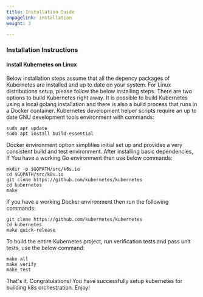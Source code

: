 ```yaml
---
title: Installation Guide
onpagelink: installation
weight: 3

---
```


### **Installation Instructions**

#### **Install Kubernetes on Linux**

Below installation steps assume that all the depency packages of Kubernetes are installed and up to date on your system. For Linux distributions setup, please follow the below installing steps. There are two options to build Kubernetes right away. It is possible to build Kubernetes using a local golang installation and there is also a build process that runs in a Docker container. Kubernetes development helper scripts require an up to date GNU development tools environment with commands:

    sudo apt update
    sudo apt install build-essential

Docker environment option simplifies initial set up and provides a very consistent build and test environment. After installing basic dependencies, If You have a working Go environment then use below commands:

    mkdir -p $GOPATH/src/k8s.io
    cd $GOPATH/src/k8s.io
    git clone https://github.com/kubernetes/kubernetes
    cd kubernetes
    make

If you have a working Docker environment then run the following commands:

    git clone https://github.com/kubernetes/kubernetes
    cd kubernetes
    make quick-release

To build the entire Kubernetes project, run verification tests and pass unit tests, use the below command:

    make all
    make verify
    make test

That's it. Congratulations! You have successfully setup kubernetes for building k8s orchestration. Enjoy!
